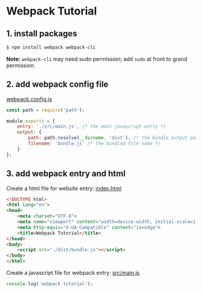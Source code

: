 # Webpack Tutorial

## 1. install packages

```bash
$ npm install webpack webpack-cli
```

**Note:** `webpack-cli` may need sudo permission; add `sudo` at front to grand permission.

## 2. add webpack config file

[webpack.config.js](webpack.config.js)

```javascript
const path = require('path');

module.exports = {
    entry: './src/main.js', /* the main javascript entry */
    output: {
        path: path.resolve(__dirname, 'dist'), /* the bundle output path */
        filename: 'bundle.js' /* the bundled file name */
    }
};
```

## 3. add webpack entry and html

Create a html file for website entry: [index.html](index.html)

```html
<!DOCTYPE html>
<html lang="en">
<head>
    <meta charset="UTF-8">
    <meta name="viewport" content="width=device-width, initial-scale=1.0">
    <meta http-equiv="X-UA-Compatible" content="ie=edge">
    <title>Webpack Tutorial</title>
</head>
<body>
    <script src="./dist/bundle.js"></script>
</body>
</html>
```

Create a javascript file for webpack entry: [src/main.js](src/main.js)

```javascript
console.log('webpack tutorial');
```
